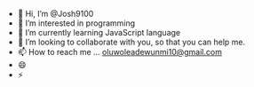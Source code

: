 - 👋 Hi, I’m @Josh9100
- 👀 I’m interested in programming 
- 🌱 I’m currently learning JavaScript language 
- 💞️ I’m looking to collaborate with you, so that you can help me.
- 📫 How to reach me ... oluwoleadewunmi10@gmail.com 
- 😄 
- ⚡ 

<!---
Josh9100/Josh9100 is a ✨ special ✨ repository because its `README.md` (this file) appears on your GitHub profile.
You can click the Preview link to take a look at your changes.
--->

